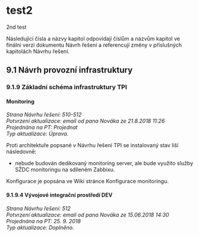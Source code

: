 # test2
2nd test

Následující čísla a názvy kapitol odpovídají číslům a názvům kapitol ve finální verzi dokumentu Návrh řešení a referencují změny v příslušných kapitolách Návrhu řešení.

<!-- zmena kapitola="9.1" -->

## 9.1 Návrh provozní infrastruktury 
<!-- /zmena -->	

<!-- zmena kapitola="9.1.9" -->
### 9.1.9	Základní schéma infrastruktury TPI

#### Monitoring
_Strana Návrhu řešení:	510-512\
Potvrzení aktualizace: 	email od pana Nováka ze 21.8.2018 11:26\
Projednána na PT:	Projednat\
Typ aktualizace:	Úprava._

Proti architektuře popsané v Návrhu řešení TPI se instalovaný stav liší následovně:
- nebude budován dedikovaný monitoring server, ale bude využito služby SŽDC monitoringu na sdíleném Zabbixu.
<!-- /zmena -->	
Konfigurace je popsána ve Wiki stránce Konfigurace monitoringu.


<!-- zmena kapitola="9.1.9.4" -->
#### 9.1.9.4 Vývojové integrační prostředí DEV
_Strana Návrhu řešení:	512\
Potvrzení aktualizace: 	email od pana Nováka ze 15.06.2018 14:30\
Projednána na PT:	25. 9. 2018\
Typ aktualizace:	Doplněno._

